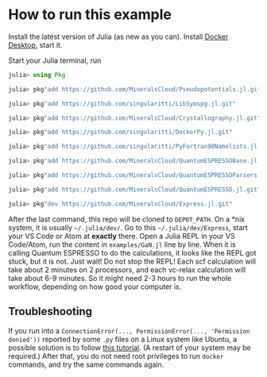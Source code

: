 # How to run this example

Install the latest version of Julia (as new as you can).
Install [Docker Desktop](https://docs.docker.com/docker-for-mac/install/), start it.

Start your Julia terminal, run

```julia
julia> using Pkg

julia> pkg"add https://github.com/MineralsCloud/Pseudopotentials.jl.git"

julia> pkg"add https://github.com/singularitti/LibSymspg.jl.git"

julia> pkg"add https://github.com/MineralsCloud/Crystallography.jl.git"

julia> pkg"add https://github.com/singularitti/DockerPy.jl.git"

julia> pkg"add https://github.com/singularitti/PyFortran90Namelists.jl.git"

julia> pkg"add https://github.com/MineralsCloud/QuantumESPRESSOBase.jl.git"

julia> pkg"add https://github.com/MineralsCloud/QuantumESPRESSOParsers.jl.git"

julia> pkg"add https://github.com/MineralsCloud/QuantumESPRESSO.jl.git"

julia> pkg"dev https://github.com/MineralsCloud/Express.jl.git"
```

After the last command, this repo will be cloned to `DEPOT_PATH`. On a *nix system, it is
usually `~/.julia/dev/`. Go to this `~/.julia/dev/Express`, start your VS Code or Atom at
**exactly** there. Open a Julia REPL in your VS Code/Atom, run the content in
`examples/GaN.jl` line by line. When it is calling Quantum ESPRESSO to do the calculations,
it looks like the REPL got stuck, but it is not. Just wait! Do not stop the REPL! Each scf
calculation will take about 2 minutes on 2 processors, and each vc-relax calculation will
take about 6-9 minutes. So it might need 2-3 hours to run the whole workflow, depending on
how good your computer is.

## Troubleshooting

If you run into a `ConnectionError(..., PermissionError(..., 'Permission denied'))` reported
by some `.py` files on a Linux system like Ubuntu, a possible solution is to follow
[this tutorial](https://docs.docker.com/engine/install/linux-postinstall/#manage-docker-as-a-non-root-user).
(A restart of your system may be required.) After that, you do not need root privileges to
run `docker` commands, and try the same commands again.
